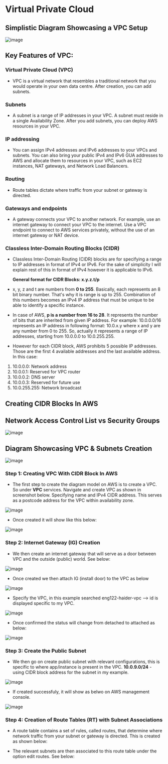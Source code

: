 # Virtual Private Cloud

## Simplistic Diagram Showcasing a VPC Setup 

![image](https://user-images.githubusercontent.com/97620055/187464220-36daa716-ebf7-4319-9ae7-7d01485da43a.png)

## Key Features of VPC:

### Virtual Private Cloud (VPC)

- VPC is a virtual network that resembles a traditional network that you would operate in your own data centre. After creation, you can add subnets. 
    
### Subnets

- A subnet is a range of IP addresses in your VPC. A subnet must reside in a single Availability Zone. After you add subnets, you can deploy AWS resources in your VPC.
### IP addressing

- You can assign IPv4 addresses and IPv6 addresses to your VPCs and subnets. You can also bring your public IPv4 and IPv6 GUA addresses to AWS and allocate them to resources in your VPC, such as EC2 instances, NAT gateways, and Network Load Balancers.
### Routing

- Route tables dictate where traffic from your subnet or gateway is directed. 

### Gateways and endpoints

- A gateway connects your VPC to another network. For example, use an internet gateway to connect your VPC to the internet. Use a VPC endpoint to connect to AWS services privately, without the use of an internet gateway or NAT device.

### Classless Inter-Domain Routing Blocks (CIDR) 

- Classless Inter-Domain Routing (CIDR) blocks are for specifying a range to IP addresses in format of IPv4 or IPv6. For the sake of simplicity I will explain rest of this in format of IPv4 however it is applicable to IPv6.

     **General format for CIDR Blocks: x.y.z.t/p**

- x, y, z and t are numbers from **0 to 255**. Basically, each represents an 8 bit binary number. That's why it is range is up to 255. Combination of this numbers becomes an IPv4 IP address that must be unique to be able to identify a specific instance.

- In case of AWS, **p is a number from 16 to 28**. It represents the number of bits that are inherited from given IP address. For example: 10.0.0.0/16 represents an IP address in following format: 10.0.x.y where x and y are any number from 0 to 255. So, actually it represents a range of IP addresses, starting from 10.0.0.0 to 10.0.255.255.

- However for each CIDR block, AWS prohibits 5 possible IP addresses. Those are the first 4 available addresses and the last available address. In this case:

1. 10.0.0.0: Network address
2. 10.0.0.1: Reserved for VPC router
3. 10.0.0.2: DNS server
4. 10.0.0.3: Reserved for future use
5. 10.0.255.255: Network broadcast

## Creating CIDR Blocks In AWS

## Network Access Control List vs Security Groups


![image](https://user-images.githubusercontent.com/97620055/187655505-1986e454-5a8d-48f3-b66b-200b7b9e5677.png)

## Diagram Showcasing VPC & Subnets Creation


![image](https://user-images.githubusercontent.com/97620055/187668462-6f39dc56-58ae-4e6c-aef7-04d2dd70f19d.png)


### Step 1: Creating VPC With CIDR Block In AWS

- The first step to create the diagram model on AWS is to create a VPC. So under **VPC** services. Navigate and create VPC as shown in screenshot below. Specifying name and IPv4 CIDR address. This serves as a postcode address for the VPC within availability zone.  

![image](https://user-images.githubusercontent.com/97620055/187682048-41c78e8d-4c9b-4df0-8c56-14bcc8159e6b.png)

- Once created it will show like this below:

![image](https://user-images.githubusercontent.com/97620055/187682312-ddcaae13-6801-43d3-81b9-0c252d492d1c.png)

### Step 2: Internet Gateway (IG) Creation

- We then create an internet gateway that will serve as a door between VPC and the outside (public) world. See below:

![image](https://user-images.githubusercontent.com/97620055/187682670-8e9ca75f-5ef4-4bc7-adef-03f823d9cafd.png) 

- Once created we then attach IG (install door) to the VPC as below

![image](https://user-images.githubusercontent.com/97620055/187683304-67f21c2a-133e-4978-9319-5d66ddee8e12.png)

- Specify the VPC, in this example searched eng122-haider-vpc --> id is displayed specific to my VPC.

![image](https://user-images.githubusercontent.com/97620055/187683602-76697a72-9a0c-4e61-a473-48b98af951bc.png)

- Once confirmed the status will change from detached to attached as below:

![image](https://user-images.githubusercontent.com/97620055/187683772-3fbd319d-f5b2-47fd-b756-3513eb523e3b.png)

### Step 3: Create the Public Subnet  

- We then go on create public subnet with relevant configurations, this is specific to where app/instance is present in the VPC. **10.0.9.0/24** - using CIDR block address for the subnet in my example.  

![image](https://user-images.githubusercontent.com/97620055/187685556-245bbe08-9d19-481d-871e-d2356d7d1293.png)

- If created successfuly, it will show as belwo on AWS management console.

![image](https://user-images.githubusercontent.com/97620055/187685923-8475f71a-ac29-4ff9-a3a0-ea5048354971.png)

### Step 4: Creation of Route Tables (RT) with Subnet Associations

- A route table contains a set of rules, called routes, that determine where network traffic from your subnet or gateway is directed. This is created as shown below:



- The relevant subnets are then associated to this route table under the option edit routes. See below:





